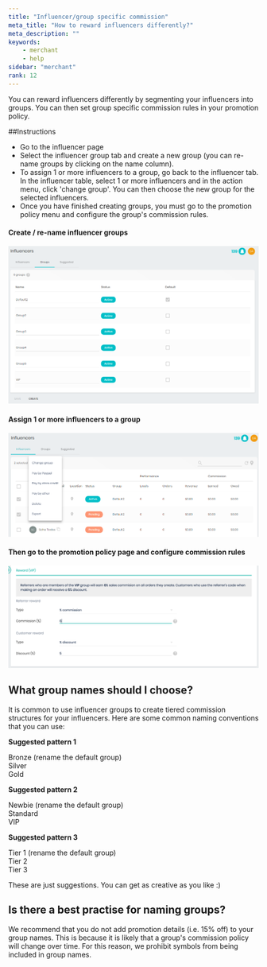 ```yaml
---
title: "Influencer/group specific commission"
meta_title: "How to reward influencers differently?"
meta_description: ""
keywords:
    - merchant
    - help
sidebar: "merchant"
rank: 12
---
```


You can reward influencers differently by segmenting your influencers into groups. You can then set group specific commission rules in your promotion policy.

##Instructions

*   Go to the influencer page
*   Select the influencer group tab and create a new group (you can re-name groups by clicking on the name column).
*   To assign 1 or more influencers to a group, go back to the influencer tab. In the influencer table, select 1 or more influencers and in the action menu, click 'change group'. You can then choose the new group for the selected influencers.
*   Once you have finished creating groups, you must go to the promotion policy menu and configure the group's commission rules.

#### Create / re-name influencer groups

![](/images/merchant/_create_ag.png)

#### Assign 1 or more influencers to a group

![](/images/merchant/_change_ag.png)

#### Then go to the promotion policy page and configure commission rules

![](/images/merchant/2017-10-11-23-34-06.png)

What group names should I choose?
---------------------------------

It is common to use influencer groups to create tiered commission structures for your influencers. Here are some common naming conventions that you can use:

**Suggested pattern 1**

Bronze (rename the default group)  
Silver  
Gold

**Suggested pattern 2**

Newbie (rename the default group)  
Standard  
VIP

**Suggested pattern 3**

Tier 1 (rename the default group)  
Tier 2  
Tier 3

These are just suggestions. You can get as creative as you like :)

Is there a best practise for naming groups?
-------------------------------------------

We recommend that you do not add promotion details (i.e. 15% off) to your group names. This is because it is likely that a group's commission policy will change over time. For this reason, we prohibit symbols from being included in group names.